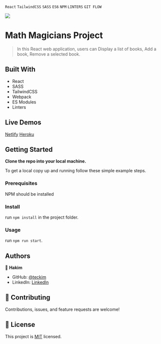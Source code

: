 `React` `TailwindCSS` `SASS` `ES6` `NPM` `LINTERS` `GIT FLOW` <br>

![](https://img.shields.io/badge/Microverse-blueviolet)

# Math Magicians Project

> In this React web application, users can Display a list of books, Add a book, Remove a selected book.

## Built With

- React
- SASS
- TailwindCSS
- Webpack
- ES Modules
- Linters

## Live Demos

[Netlify](https://62d0431928f3e01d11bc7992--vocal-pithivier-56a3a1.netlify.app/)
[Heroku](https://bookstore-teckim.herokuapp.com/)


## Getting Started

**Clone the repo into your local machine.**


To get a local copy up and running follow these simple example steps.

### Prerequisites
NPM should be installed

### Install
run `npm install` in the project folder.

### Usage
run `npm run start`.

## Authors

👤 **Hakim**

- GitHub: [@teckim](https://github.com/teckim)
- LinkedIn: [LinkedIn](https://www.linkedin.com/in/baheddi-hakim/)

## 🤝 Contributing

Contributions, issues, and feature requests are welcome!

## 📝 License

This project is [MIT](./LICENSE) licensed.